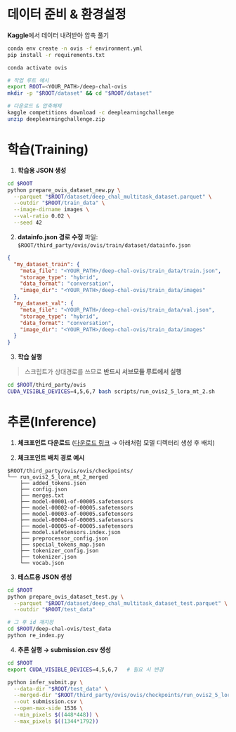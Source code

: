 # 데이터 준비 & 환경설정

**Kaggle**에서 데이터 내려받아 압축 풀기

```bash
conda env create -n ovis -f environment.yml
pip install -r requirements.txt

conda activate ovis 

# 작업 루트 예시
export ROOT=<YOUR_PATH>/deep-chal-ovis
mkdir -p "$ROOT/dataset" && cd "$ROOT/dataset"

# 다운로드 & 압축해제
kaggle competitions download -c deeplearningchallenge
unzip deeplearningchallenge.zip
```

# 학습(Training)

1. **학습용 JSON 생성**

```bash
cd $ROOT
python prepare_ovis_dataset_new.py \
  --parquet "$ROOT/dataset/deep_chal_multitask_dataset.parquet" \
  --outdir "$ROOT/train_data" \
  --image-dirname images \
  --val-ratio 0.02 \
  --seed 42
```

2. **datainfo.json 경로 수정**
   파일: `$ROOT/third_party/ovis/ovis/train/dataset/datainfo.json`

```json
{
  "my_dataset_train": {
    "meta_file": "<YOUR_PATH>/deep-chal-ovis/train_data/train.json",
    "storage_type": "hybrid",
    "data_format": "conversation",
    "image_dir": "<YOUR_PATH>/deep-chal-ovis/train_data/images"
  },
  "my_dataset_val": {
    "meta_file": "<YOUR_PATH>/deep-chal-ovis/train_data/val.json",
    "storage_type": "hybrid",
    "data_format": "conversation",
    "image_dir": "<YOUR_PATH>/deep-chal-ovis/train_data/images"
  }
}
```

3. **학습 실행**

> 스크립트가 상대경로를 쓰므로 **반드시 서브모듈 루트에서 실행**

```bash
cd $ROOT/third_party/ovis
CUDA_VISIBLE_DEVICES=4,5,6,7 bash scripts/run_ovis2_5_lora_mt_2.sh
```

# 추론(Inference)

1. **체크포인트 다운로드**
   ([다운로드 링크](https://drive.google.com/drive/folders/1i0DchQsWkRIHVE-XmbYWI5sOG34MgYub?usp=sharing) → 아래처럼 모델 디렉터리 생성 후 배치)

2. **체크포인트 배치 경로 예시**

```
$ROOT/third_party/ovis/ovis/checkpoints/
└── run_ovis2_5_lora_mt_2_merged
    ├── added_tokens.json
    ├── config.json
    ├── merges.txt
    ├── model-00001-of-00005.safetensors
    ├── model-00002-of-00005.safetensors
    ├── model-00003-of-00005.safetensors
    ├── model-00004-of-00005.safetensors
    ├── model-00005-of-00005.safetensors
    ├── model.safetensors.index.json
    ├── preprocessor_config.json
    ├── special_tokens_map.json
    ├── tokenizer_config.json
    ├── tokenizer.json
    └── vocab.json
```

3. **테스트용 JSON 생성**

```bash
cd $ROOT
python prepare_ovis_dataset_test.py \
  --parquet "$ROOT/dataset/deep_chal_multitask_dataset_test.parquet" \
  --outdir "$ROOT/test_data"

# 그 후 id 재지정
cd $ROOT/deep-chal-ovis/test_data
python re_index.py
```

4. **추론 실행 → submission.csv 생성**

```bash
cd $ROOT
export CUDA_VISIBLE_DEVICES=4,5,6,7   # 필요 시 변경

python infer_submit.py \
  --data-dir "$ROOT/test_data" \
  --merged-dir "$ROOT/third_party/ovis/ovis/checkpoints/run_ovis2_5_lora_mt_2_merged" \
  --out submission.csv \
  --open-max-side 1536 \
  --min_pixels $((448*448)) \
  --max_pixels $((1344*1792))
```

